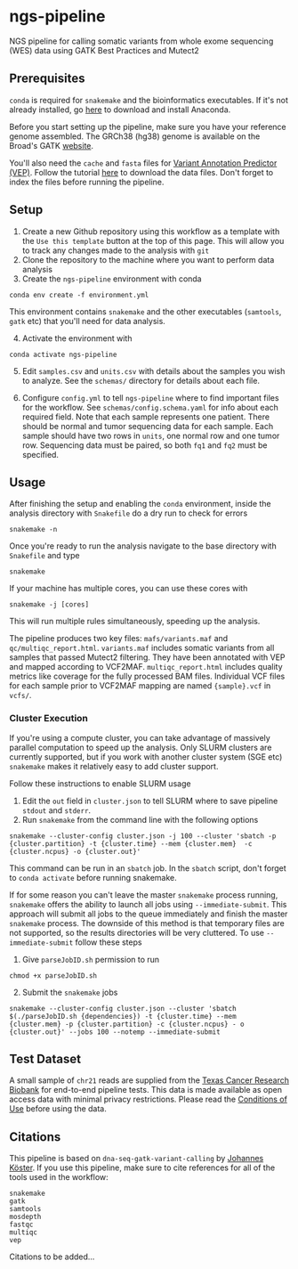 # ngs-pipeline
NGS pipeline for calling somatic variants from whole exome sequencing (WES) data using GATK Best Practices and Mutect2

## Prerequisites
`conda` is required for `snakemake` and the bioinformatics executables.
If it's not already installed, go [here](https://www.anaconda.com/distribution/) 
to download and install Anaconda.

Before you start setting up the pipeline, make sure you have your reference genome assembled.
The GRCh38 (hg38) genome is available on the Broad's
GATK [website](https://software.broadinstitute.org/gatk/download/bundle).

You'll also need the `cache` and `fasta` files for 
[Variant Annotation Predictor (VEP)](https://github.com/Ensembl/ensembl-vep).
Follow the tutorial 
[here](https://uswest.ensembl.org/info/docs/tools/vep/script/vep_cache.html#cache) 
to download the data files.
Don't forget to index the files before running the pipeline.
## Setup

1. Create a new Github repository using this workflow as a template with the `Use this template` button
at the top of this page. This will allow you to track any changes made to the analysis with `git`
2. Clone the repository to the machine where you want to perform data analysis
3. Create the `ngs-pipeline` 
environment with conda
```
conda env create -f environment.yml
```
This environment contains `snakemake` and the other executables (`samtools`, `gatk` etc) that you'll
need for data analysis.

4. Activate the environment with
```
conda activate ngs-pipeline
```

5. Edit `samples.csv` and `units.csv` with details about the samples you wish to analyze.
See the `schemas/` directory for details about each file.

6. Configure `config.yml` to tell `ngs-pipeline` where to find important files for the workflow. See `schemas/config.schema.yaml` for info about each required field. Note that each sample 
represents one patient. There should be normal and tumor sequencing data for each
sample. Each sample should have two rows in `units`, one normal row and one tumor row. Sequencing data must be
paired, so both `fq1` and `fq2` must be specified.


## Usage
After finishing the setup and enabling the `conda` environment, inside the analysis directory with
`Snakefile` do a dry run to check for errors
```
snakemake -n
```
Once you're ready to run the analysis navigate to the base directory with `Snakefile` and type
```
snakemake
```
If your machine has multiple cores, you can use these cores with
```
snakemake -j [cores]
```
This will run multiple rules simultaneously, speeding up the analysis.

The pipeline produces two key files: `mafs/variants.maf` and `qc/multiqc_report.html`.
`variants.maf` includes somatic variants from all samples that passed Mutect2 filtering.
They have been annotated with VEP and mapped according to VCF2MAF. `multiqc_report.html`
includes quality metrics like coverage for the fully processed BAM files. Individual
VCF files for each sample prior to VCF2MAF mapping are named `{sample}.vcf` in `vcfs/`.


### Cluster Execution
If you're using a compute cluster, you can take advantage of massively
parallel computation to speed up the analysis. Only SLURM clusters are
currently supported, but if you work with another cluster system (SGE etc)
`snakemake` makes it relatively easy to add cluster support.

Follow these instructions to enable SLURM usage
1. Edit the `out` field in `cluster.json` to tell SLURM where to save pipeline `stdout` and `stderr`.
2. Run `snakemake` from the command line with the following options
```
snakemake --cluster-config cluster.json -j 100 --cluster 'sbatch -p {cluster.partition} -t {cluster.time} --mem {cluster.mem}  -c {cluster.ncpus} -o {cluster.out}'
```
This command can be run in an `sbatch` job.
In the `sbatch` script, don't forget to `conda activate`
before running snakemake.

If for some reason you can't leave the master `snakemake` process running, `snakemake`
offers the ability to launch all jobs using `--immediate-submit`. This
approach will submit all jobs to the queue immediately and finish the master `snakemake`
process. The downside of this method is that temporary files are not supported, so
the results directories will be very cluttered. 
To use `--immediate-submit` follow these steps
1. Give `parseJobID.sh` permission to run
```
chmod +x parseJobID.sh
```
2. Submit the `snakemake` jobs
```
snakemake --cluster-config cluster.json --cluster 'sbatch $(./parseJobID.sh {dependencies}) -t {cluster.time} --mem {cluster.mem} -p {cluster.partition} -c {cluster.ncpus} - o {cluster.out}' --jobs 100 --notemp --immediate-submit
```

## Test Dataset
A small sample of `chr21` reads are supplied from the 
[Texas Cancer Research Biobank](http://txcrb.org/index.html) for
end-to-end pipeline tests. 
This data is made available as open access data with minimal privacy
restrictions. Please read the [Conditions of Use](http://txcrb.org/data.html)
before using the data.

## Citations
This pipeline is based on `dna-seq-gatk-variant-calling` by 
[Johannes Köster](https://github.com/snakemake-workflows/dna-seq-gatk-variant-calling).
If you use this pipeline, make sure to cite references for all of the tools used in the workflow:
```
snakemake
gatk
samtools
mosdepth
fastqc
multiqc
vep
```
Citations to be added...
